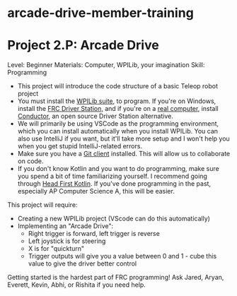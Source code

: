 # arcade-drive-member-training
# Project 2.P: Arcade Drive

Level: Beginner
Materials: Computer, WPILib, your imagination
Skill: Programming

- This project will introduce the code structure of a basic Teleop robot project
- You must install the [WPILib suite](https://docs.wpilib.org/en/stable/docs/zero-to-robot/step-2/wpilib-setup.html), to program. If you're on Windows, install the [FRC Driver Station,](https://docs.wpilib.org/en/stable/docs/zero-to-robot/step-2/frc-game-tools.html) and if you're on a [real computer](https://en.wikipedia.org/wiki/POSIX), install [Conductor](https://github.com/Redrield/Conductor), an open source Driver Station alternative.
- We will primarily be using VSCode as the programming environment, which you can install automatically when you install WPILib. You can also use IntelliJ if you want, but it'll take more setup and I won't help you when you get stupid IntelliJ-related errors.
- Make sure you have a [Git client](https://desktop.github.com/) installed. This will allow us to collaborate on code.
- If you don't know Kotlin and you want to do programming, make sure you spend a bit of time familiarizing yourself. I recommend going through [Head First Kotlin](https://b-ok.cc/book/3709541/18ac03). If you've done programming in the past, especially AP Computer Science A, this will be easier.

This project will require:

- Creating a new WPILib project (VScode can do this automatically)
- Implementing an "Arcade Drive":
    - Right trigger is forward, left trigger is reverse
    - Left joystick is for steering
    - X is for "quickturn"
    - Trigger outputs will give you a value between 0 and 1 - cube this value to give the driver better control

Getting started is the hardest part of FRC programming! Ask Jared, Aryan, Everett, Kevin, Abhi, or Rishita if you need help.
